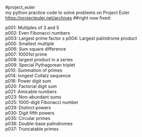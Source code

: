 #project_euler  
my python practice code to solve problems on Project Euler  
https://projecteuler.net/archives 
##right now fixed:  
  
>
p001: Multiples of 3 and 5  
p002: Even Fibonacci numbers  
p003: Largest prime factor  s
p004: Largest palindrome product  
p005: Smallest multiple  
p006: Sum square difference  
p007: 10001st prime  
p008: largest product in a series  
p009: Special Pythagorean triplet  
p010: Summation of primes  
p014: longest Collatz sequence  
p016: Power digit sum  
p020: Factorial digit sum  
p021: Amicable numbers  
p023: Non-abundant sums  
p025: 1000-digit Fibonacci number  
p029: Distinct powers  
p030: Digit fifth powers  
p035: Circular primes  
p036: Double-base palindromes  
p037: Truncatable primes  

